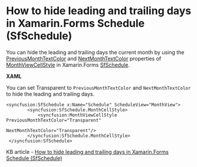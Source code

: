 # How to hide leading and trailing days in Xamarin.Forms Schedule (SfSchedule)

You can hide the leading and trailing days the current month by using the [PreviousMonthTextColor](https://help.syncfusion.com/cr/xamarin/Syncfusion.SfSchedule.XForms.MonthViewCellStyle.html#Syncfusion_SfSchedule_XForms_MonthViewCellStyle_PreviousMonthTextColor) and [NextMonthTextColor](https://help.syncfusion.com/cr/xamarin/Syncfusion.SfSchedule.XForms.MonthViewCellStyle.html#Syncfusion_SfSchedule_XForms_MonthViewCellStyle_NextMonthTextColor) properties of [MonthViewCellStyle](https://help.syncfusion.com/cr/xamarin/Syncfusion.SfSchedule.XForms.MonthViewCellStyle.html) in Xamarin.Forms [SfSchedule](https://www.syncfusion.com/xamarin-ui-controls/xamarin-scheduler).

**XAML**

You can set Transparent to `PreviousMonthTextColor` and `NextMonthTextColor` to hide the leading and trailing days.
```
<syncfusion:SfSchedule x:Name="Schedule" ScheduleView="MonthView">
        <syncfusion:SfSchedule.MonthCellStyle>
            <syncfusion:MonthViewCellStyle PreviousMonthTextColor="Transparent" 
                                                                  NextMonthTextColor="Transparent"/>
        </syncfusion:SfSchedule.MonthCellStyle>
 </syncfusion:SfSchedule>
```

KB article - [How to hide leading and trailing days in Xamarin.Forms Schedule (SfSchedule)](https://www.syncfusion.com/kb/12229/how-to-hide-leading-and-trailing-days-in-xamarin-forms-schedule-sfschedule)
